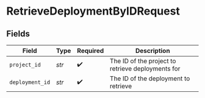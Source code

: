 # RetrieveDeploymentByIDRequest


## Fields

| Field                                             | Type                                              | Required                                          | Description                                       |
| ------------------------------------------------- | ------------------------------------------------- | ------------------------------------------------- | ------------------------------------------------- |
| `project_id`                                      | *str*                                             | :heavy_check_mark:                                | The ID of the project to retrieve deployments for |
| `deployment_id`                                   | *str*                                             | :heavy_check_mark:                                | The ID of the deployment to retrieve              |